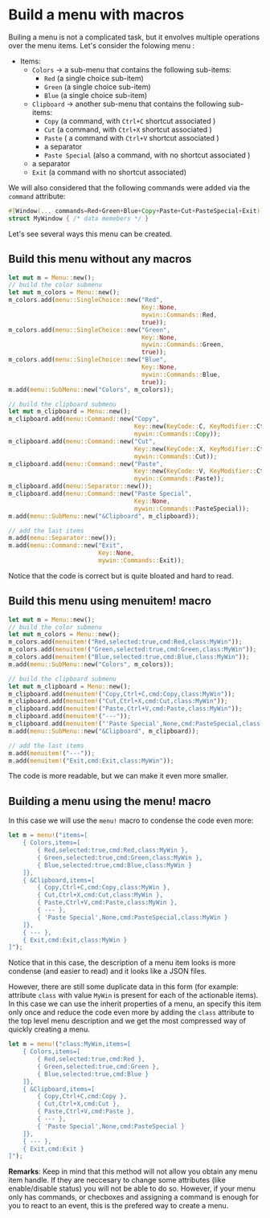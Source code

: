 # Build a menu with macros

Builing a menu is not a complicated task, but it envolves multiple operations over the menu items. Let's consider the folowing menu :
- Items:
  - `Colors` -> a sub-menu that contains the following sub-items:
    - `Red` (a single choice sub-item)
    - `Green` (a single choice sub-item)
    - `Blue` (a single choice sub-item)
  - `Clipboard` -> another sub-menu that contains the following sub-items:
    - `Copy` (a command, with `Ctrl+C` shortcut associated )
    - `Cut` (a command, with `Ctrl+X` shortcut associated )
    - `Paste` ( a command with `Ctrl+V` shortcut associated )
    - a separator
    - `Paste Special` (also a command, with no shortcut associated )
  - a separator
  - `Exit` (a command with no shortcut associated)
  
We will also considered that the following commands were added via the `command` attribute: 
```rs
#[Window(... commands=Red+Green+Blue+Copy+Paste+Cut+PasteSpecial+Exit)]
struct MyWindow { /* data memebers */ }
```

Let's see several ways this menu can be created.

## Build this menu without any macros

``` rs
let mut m = Menu::new();
// build the color submenu
let mut m_colors = Menu::new();
m_colors.add(menu::SingleChoice::new("Red",
                                     Key::None,
                                     mywin::Commands::Red, 
                                     true));
m_colors.add(menu::SingleChoice::new("Green",
                                     Key::None,
                                     mywin::Commands::Green, 
                                     true));
m_colors.add(menu::SingleChoice::new("Blue",
                                     Key::None,
                                     mywin::Commands::Blue, 
                                     true));
m.add(menu::SubMenu::new("Colors", m_colors));

// build the clipboard submenu
let mut m_clipboard = Menu::new();
m_clipboard.add(menu::Command::new("Copy",
                                   Key::new(KeyCode::C, KeyModifier::Ctrl),
                                   mywin::Commands::Copy));
m_clipboard.add(menu::Command::new("Cut",
                                   Key::new(KeyCode::X, KeyModifier::Ctrl),
                                   mywin::Commands::Cut));
m_clipboard.add(menu::Command::new("Paste",
                                   Key::new(KeyCode::V, KeyModifier::Ctrl),
                                   mywin::Commands::Paste));
m_clipboard.add(menu::Separator::new());
m_clipboard.add(menu::Command::new("Paste Special",
                                   Key::None,
                                   mywin::Commands::PasteSpecial));
m.add(menu::SubMenu::new("&Clipboard", m_clipboard));

// add the last items
m.add(menu::Separator::new());
m.add(menu::Command::new("Exit", 
                         Key::None, 
                         mywin::Commands::Exit));
```

Notice that the code is correct but is quite bloated and hard to read.

## Build this menu using menuitem! macro

```rs
let mut m = Menu::new();
// build the color submenu
let mut m_colors = Menu::new();
m_colors.add(menuitem!("Red,selected:true,cmd:Red,class:MyWin"));
m_colors.add(menuitem!("Green,selected:true,cmd:Green,class:MyWin"));
m_colors.add(menuitem!("Blue,selected:true,cmd:Blue,class:MyWin"));
m.add(menu::SubMenu::new("Colors", m_colors));

// build the clipboard submenu
let mut m_clipboard = Menu::new();
m_clipboard.add(menuitem!("Copy,Ctrl+C,cmd:Copy,class:MyWin"));
m_clipboard.add(menuitem!("Cut,Ctrl+X,cmd:Cut,class:MyWin"));
m_clipboard.add(menuitem!("Paste,Ctrl+V,cmd:Paste,class:MyWin"));
m_clipboard.add(menuitem!("---"));
m_clipboard.add(menuitem!("'Paste Special',None,cmd:PasteSpecial,class:MyWin"));
m.add(menu::SubMenu::new("&Clipboard", m_clipboard));

// add the last items
m.add(menuitem!("---"));
m.add(menuitem!("Exit,cmd:Exit,class:MyWin"));
```

The code is more readable, but we can make it even more smaller.

## Building a menu using the menu! macro

In this case we will use the `menu!` macro to condense the code even more:

```rs
let m = menu!("items=[
    { Colors,items=[
        { Red,selected:true,cmd:Red,class:MyWin },
        { Green,selected:true,cmd:Green,class:MyWin },
        { Blue,selected:true,cmd:Blue,class:MyWin }
    ]},
    { &Clipboard,items=[
        { Copy,Ctrl+C,cmd:Copy,class:MyWin },
        { Cut,Ctrl+X,cmd:Cut,class:MyWin },
        { Paste,Ctrl+V,cmd:Paste,class:MyWin },
        { --- },
        { 'Paste Special',None,cmd:PasteSpecial,class:MyWin }
    ]},
    { --- },
    { Exit,cmd:Exit,class:MyWin }
]");
```
Notice that in this case, the description of a menu item looks is more condense (and easier to read) and it looks like a JSON files.

However, there are still some duplicate data in this form (for example: attribute `class` with value `MyWin` is present for each of the actionable items). In this case we can use the inherit properties of a menu, an specify this item only once and reduce the code even more by adding the `class` attribute to the top level menu description and we get the most compressed way of quickly creating a menu.

```rs
let m = menu!("class:MyWin,items=[
    { Colors,items=[
        { Red,selected:true,cmd:Red },
        { Green,selected:true,cmd:Green },
        { Blue,selected:true,cmd:Blue }
    ]},
    { &Clipboard,items=[
        { Copy,Ctrl+C,cmd:Copy },
        { Cut,Ctrl+X,cmd:Cut },
        { Paste,Ctrl+V,cmd:Paste },
        { --- },
        { 'Paste Special',None,cmd:PasteSpecial }
    ]},
    { --- },
    { Exit,cmd:Exit }
]");
```
**Remarks**: Keep in mind that this method will not allow you obtain any menu item handle. If they are neccesary to change some attributes (like enable/disable status) you will not be able to do so. However, if your menu only has commands, or checboxes and assigning a command is enough for you to react to an event, this is the prefered way to create a menu.
